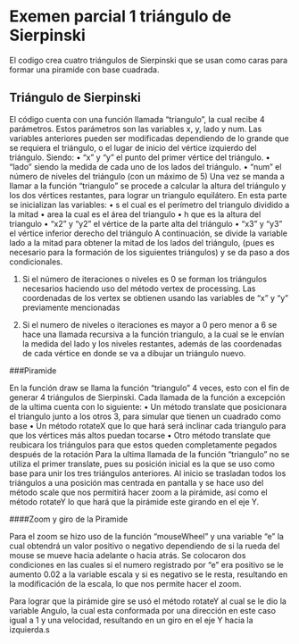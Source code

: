 # Exemen parcial 1 triángulo de Sierpinski

El codigo crea cuatro triángulos de Sierpinski que se usan como caras para formar una piramide con base cuadrada.

## Triángulo de Sierpinski

El código cuenta con una función llamada “triangulo”, la cual recibe 4 parámetros. Estos parámetros son las variables x, y, lado y num.
Las variables anteriores pueden ser modificadas dependiendo de lo grande que se requiera el triángulo, o el lugar de inicio del vértice izquierdo del triángulo.
Siendo:
•	“x” y “y” el punto del primer vértice del triángulo.
•	“lado” siendo la medida de cada uno de los lados del triángulo.
•	 “num” el número de niveles del triángulo (con un máximo de 5)
Una vez se manda a llamar a la función “triangulo” se procede a calcular la altura del triángulo y los dos vértices restantes, para lograr un triangulo equilátero.
En esta parte se inicializan las variables:
•	s el cual es el perímetro del triangulo dividido a la mitad
•	area la cual es el área del triangulo
•	h que es la altura del triangulo
•	“x2” y “y2” el vértice de la parte alta del triángulo
•	“x3” y “y3” el vértice inferior derecho del triángulo
A continuación, se divide la variable lado a la mitad para obtener la mitad de los lados del triángulo, (pues es necesario para la formación de los siguientes triángulos) y se da paso a dos condicionales.
1.	Si el número de iteraciones o niveles es 0 se forman los triángulos necesarios haciendo uso del método vertex de processing. Las coordenadas de los vertex se obtienen usando las variables de “x” y “y” previamente mencionadas

2.	Si el numero de niveles o iteraciones es mayor a 0 pero menor a 6 se hace una llamada recursiva a la función triangulo, a la cual se le envían la medida del lado y los niveles restantes, además de las coordenadas de cada vértice en donde se va a dibujar un triángulo nuevo.


###Piramide

En la función draw se llama la función “triangulo” 4 veces, esto con el fin de generar 4 triángulos de Sierpinski.
Cada llamada de la función a excepción de la ultima cuenta con lo siguiente:
•	Un método translate que posicionara el triangulo junto a los otros 3, para simular que tienen un cuadrado como base
•	Un método rotateX que lo que hará será inclinar cada triangulo para que los vértices más altos puedan tocarse
•	Otro método translate que reubicara los triángulos para que estos queden completamente pegados después de la rotación
Para la ultima llamada de la función “triangulo” no se utiliza el primer translate, pues su posición inicial es la que se uso como base para unir los tres triángulos anteriores.
Al inicio se trasladan todos los triángulos a una posición mas centrada en pantalla y se hace uso del método scale que nos permitirá hacer zoom a la pirámide, así como el método rotateY lo que hará que la pirámide este girando en el eje Y.


####Zoom y giro de la Piramide

Para el zoom se hizo uso de la función “mouseWheel” y una variable “e” la cual obtendrá un valor positivo o negativo dependiendo de si la rueda del mouse se mueve hacia adelante o hacia atrás. Se colocaron dos condiciones en las cuales si el numero registrado por “e” era positivo se le aumento 0.02 a la variable escala y si es negativo se le resta, resultando en la modificación de la escala, lo que nos permite hacer el zoom.

Para lograr que la pirámide gire se usó el método rotateY al cual se le dio la variable Angulo, la cual esta conformada por una dirección en este caso igual a 1 y una velocidad, resultando en un giro en el eje Y hacia la izquierda.s
